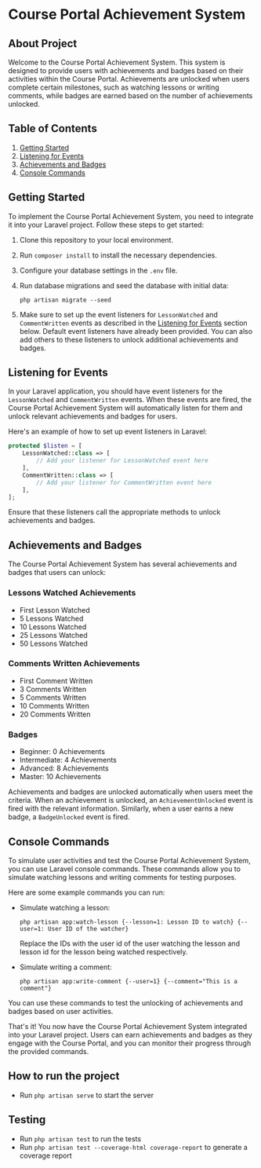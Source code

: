 # Course Portal Achievement System

## About Project

Welcome to the Course Portal Achievement System. This system is designed to provide users with achievements and badges based on their activities within the Course Portal. Achievements are unlocked when users complete certain milestones, such as watching lessons or writing comments, while badges are earned based on the number of achievements unlocked.

## Table of Contents

1. [Getting Started](#getting-started)
2. [Listening for Events](#listening-for-events)
3. [Achievements and Badges](#achievements-and-badges)
4. [Console Commands](#console-commands)

## Getting Started

To implement the Course Portal Achievement System, you need to integrate it into your Laravel project. Follow these steps to get started:

1. Clone this repository to your local environment.

2. Run `composer install` to install the necessary dependencies.

3. Configure your database settings in the `.env` file.

4. Run database migrations and seed the database with initial data:

   ```
   php artisan migrate --seed
   ```

5. Make sure to set up the event listeners for `LessonWatched` and `CommentWritten` events as described in the [Listening for Events](#listening-for-events) section below. Default event listeners have already been provided. You can also add others to these listeners to unlock additional achievements and badges.

## Listening for Events

In your Laravel application, you should have event listeners for the `LessonWatched` and `CommentWritten` events. When these events are fired, the Course Portal Achievement System will automatically listen for them and unlock relevant achievements and badges for users.

Here's an example of how to set up event listeners in Laravel:

```php
protected $listen = [
    LessonWatched::class => [
        // Add your listener for LessonWatched event here
    ],
    CommentWritten::class => [
        // Add your listener for CommentWritten event here
    ],
];
```

Ensure that these listeners call the appropriate methods to unlock achievements and badges.

## Achievements and Badges

The Course Portal Achievement System has several achievements and badges that users can unlock:

### Lessons Watched Achievements

- First Lesson Watched
- 5 Lessons Watched
- 10 Lessons Watched
- 25 Lessons Watched
- 50 Lessons Watched

### Comments Written Achievements

- First Comment Written
- 3 Comments Written
- 5 Comments Written
- 10 Comments Written
- 20 Comments Written

### Badges

- Beginner: 0 Achievements
- Intermediate: 4 Achievements
- Advanced: 8 Achievements
- Master: 10 Achievements

Achievements and badges are unlocked automatically when users meet the criteria. When an achievement is unlocked, an `AchievementUnlocked` event is fired with the relevant information. Similarly, when a user earns a new badge, a `BadgeUnlocked` event is fired.

## Console Commands

To simulate user activities and test the Course Portal Achievement System, you can use Laravel console commands. These commands allow you to simulate watching lessons and writing comments for testing purposes.

Here are some example commands you can run:

- Simulate watching a lesson:
  ```
  php artisan app:watch-lesson {--lesson=1: Lesson ID to watch} {--user=1: User ID of the watcher}
  ```
  Replace the IDs with the user id of the user watching the lesson and lesson id for the lesson being watched respectively.

- Simulate writing a comment:
  ```
  php artisan app:write-comment {--user=1} {--comment="This is a comment"}
  ```

You can use these commands to test the unlocking of achievements and badges based on user activities.

That's it! You now have the Course Portal Achievement System integrated into your Laravel project. Users can earn achievements and badges as they engage with the Course Portal, and you can monitor their progress through the provided commands.

## How to run the project
- Run `php artisan serve` to start the server

## Testing
- Run `php artisan test` to run the tests
- Run `php artisan test --coverage-html coverage-report` to generate a coverage report
